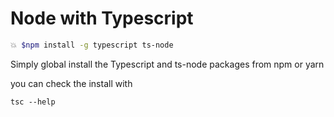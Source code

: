 # Node with Typescript

```bash
💥 $npm install -g typescript ts-node
```

Simply global install the Typescript and ts-node packages from npm or yarn

you can check the install with

`tsc --help`
